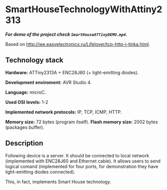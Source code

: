 # SmartHouseTechnologyWithAttiny2313

***For demo of the project check `SmartHouseATTinyDEMO.mp4`.***

Based on http://we.easyelectronics.ru/Lifelover/tcp-http-i-tinka.html.

## Technology stack

**Hardware:** ATTiny2313A + ENC28J60 (+ light-emitting diodes).

**Development enviroment:** AVR Studio 4.

**Language:** microC.

**Used OSI levels:** 1-2

**Implemented network protocols:** IP, TCP, ICMP, HTTP.

**Memory size:** 72 bytes (program itself).
**Flash memory size:** 2002 bytes (packages buffer).

## Description

Following device is a server. It should be connected to local network (implemented with ENC28J60 and Ethernet cable). It allows users to send logical comand (implemented for four ports, for demonstration they have light-emitting diodes connected).

This, in fact, implements Smart House technology.
